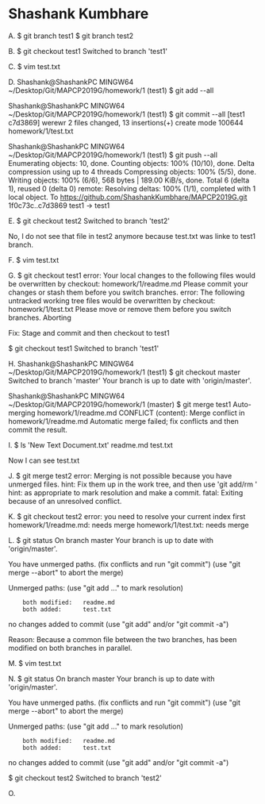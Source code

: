 # Shashank Kumbhare

A.
$ git branch test1
$ git branch test2


B.
$ git checkout test1
Switched to branch 'test1'


C.
$ vim test.txt


D.
Shashank@ShashankPC MINGW64 ~/Desktop/Git/MAPCP2019G/homework/1 (test1)
$ git add --all


Shashank@ShashankPC MINGW64 ~/Desktop/Git/MAPCP2019G/homework/1 (test1)
$ git commit --all
[test1 c7d3869] werewr
 2 files changed, 13 insertions(+)
 create mode 100644 homework/1/test.txt

Shashank@ShashankPC MINGW64 ~/Desktop/Git/MAPCP2019G/homework/1 (test1)
$ git push --all
Enumerating objects: 10, done.
Counting objects: 100% (10/10), done.
Delta compression using up to 4 threads
Compressing objects: 100% (5/5), done.
Writing objects: 100% (6/6), 568 bytes | 189.00 KiB/s, done.
Total 6 (delta 1), reused 0 (delta 0)
remote: Resolving deltas: 100% (1/1), completed with 1 local object.
To https://github.com/ShashankKumbhare/MAPCP2019G.git
   1f0c73c..c7d3869  test1 -> test1


E. 
$ git checkout test2
Switched to branch 'test2'

No, I do not see that file in test2 anymore because test.txt was linke to test1 branch.


F.
$ vim test.txt


G.
$ git checkout test1
error: Your local changes to the following files would be overwritten by checkout:
        homework/1/readme.md
Please commit your changes or stash them before you switch branches.
error: The following untracked working tree files would be overwritten by checkout:
        homework/1/test.txt
Please move or remove them before you switch branches.
Aborting

Fix: Stage and commit and then checkout to test1

$ git checkout test1
Switched to branch 'test1'


H.
Shashank@ShashankPC MINGW64 ~/Desktop/Git/MAPCP2019G/homework/1 (test1)
$ git checkout master
Switched to branch 'master'
Your branch is up to date with 'origin/master'.

Shashank@ShashankPC MINGW64 ~/Desktop/Git/MAPCP2019G/homework/1 (master)
$ git merge test1
Auto-merging homework/1/readme.md
CONFLICT (content): Merge conflict in homework/1/readme.md
Automatic merge failed; fix conflicts and then commit the result.


I.
$ ls
'New Text Document.txt'   readme.md   test.txt

Now I can see test.txt


J.
$ git merge test2
error: Merging is not possible because you have unmerged files.
hint: Fix them up in the work tree, and then use 'git add/rm <file>'
hint: as appropriate to mark resolution and make a commit.
fatal: Exiting because of an unresolved conflict.


K.
$ git checkout test2
error: you need to resolve your current index first
homework/1/readme.md: needs merge
homework/1/test.txt: needs merge


L.
$ git status
On branch master
Your branch is up to date with 'origin/master'.

You have unmerged paths.
  (fix conflicts and run "git commit")
  (use "git merge --abort" to abort the merge)

Unmerged paths:
  (use "git add <file>..." to mark resolution)

        both modified:   readme.md
        both added:      test.txt

no changes added to commit (use "git add" and/or "git commit -a")

Reason: Because a common file between the two branches, has been modified on both branches in parallel.

M.
$ vim test.txt


N.
$ git status
On branch master
Your branch is up to date with 'origin/master'.

You have unmerged paths.
  (fix conflicts and run "git commit")
  (use "git merge --abort" to abort the merge)

Unmerged paths:
  (use "git add <file>..." to mark resolution)

        both modified:   readme.md
        both added:      test.txt

no changes added to commit (use "git add" and/or "git commit -a")

$ git checkout test2
Switched to branch 'test2'


O. 



